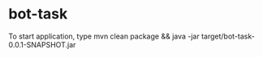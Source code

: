 # bot-task

To start application, type mvn clean package && java -jar target/bot-task-0.0.1-SNAPSHOT.jar
